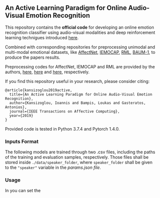 ## An Active Learning Paradigm for Online Audio-Visual Emotion Recognition

This repository contains the **official code** for developing an online emotion recognition classifier using audio-visual modalities and deep reinforcement learning technigues introduced [here](https://ieeexplore.ieee.org/document/8937495).

Combined with corresponding repositories for preprocessing unimodal and multi-modal emotional datasets, like [AffectNet](http://mohammadmahoor.com/affectnet/), [IEMOCAP](https://sail.usc.edu/iemocap/), [RML](http://shachi.org/resources/4965), [BAUM-1](https://archive.ics.uci.edu/ml/datasets/BAUM-1), to produce the papers results.

Preprocessing codes for AffectNet, IEMOCAP and RML are provided by the authors, [here](https://github.com/IoannisKansizoglou/AffectNet-preprocess), [here](https://github.com/IoannisKansizoglou/Iemocap-preprocess) and [here](https://github.com/IoannisKansizoglou/RML-preprocess), respectively.

If you find this repository useful in your research, please consider citing:

    @article{kansizoglou2019active,
      title={An Active Learning Paradigm for Online Audio-Visual Emotion Recognition},
      author={Kansizoglou, Ioannis and Bampis, Loukas and Gasteratos, Antonios},
      journal={IEEE Transactions on Affective Computing},
      year={2019}
    }

Provided code is tested in Python 3.7.4 and Pytorch 1.4.0.

### Inputs Format

The following models are trained through two .csv files, including the paths of the training and evaluation samples, respectively. Those files shall be stored inside ```./data/speaker_folder```, where ```speaker_folder``` shall be given to the ```"speaker"``` variable in the *params.json file*.

### Usage

In  you can set the 
